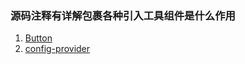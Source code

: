 ### 源码注释有详解包裹各种引入工具组件是什么作用
1. [Button](https://github.com/zgoby/ant-design/blob/learn/components/button/button.tsx)  
2. [config-provider](https://github.com/zgoby/ant-design/blob/learn/components/config-provider/index.tsx)